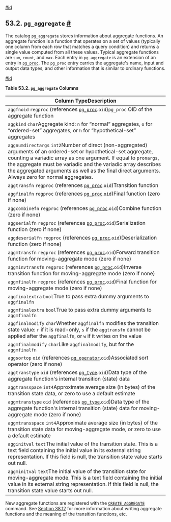 [#id](#CATALOG-PG-AGGREGATE)

## 53.2. `pg_aggregate` [#](#CATALOG-PG-AGGREGATE)



The catalog `pg_aggregate` stores information about aggregate functions. An aggregate function is a function that operates on a set of values (typically one column from each row that matches a query condition) and returns a single value computed from all these values. Typical aggregate functions are `sum`, `count`, and `max`. Each entry in `pg_aggregate` is an extension of an entry in [`pg_proc`](catalog-pg-proc). The `pg_proc` entry carries the aggregate's name, input and output data types, and other information that is similar to ordinary functions.

[#id](#id-1.10.4.4.4)

**Table 53.2. `pg_aggregate` Columns**

| Column TypeDescription                                                                                                                                                                                                                                                                                                                                      |
| ----------------------------------------------------------------------------------------------------------------------------------------------------------------------------------------------------------------------------------------------------------------------------------------------------------------------------------------------------------- |
| `aggfnoid` `regproc` (references [`pg_proc`](catalog-pg-proc).`oid`)`pg_proc` OID of the aggregate function                                                                                                                                                                                                                                            |
| `aggkind` `char`Aggregate kind: `n` for “normal” aggregates, `o` for “ordered-set” aggregates, or `h` for “hypothetical-set” aggregates                                                                                                                                                                                                                     |
| `aggnumdirectargs` `int2`Number of direct (non-aggregated) arguments of an ordered-set or hypothetical-set aggregate, counting a variadic array as one argument. If equal to `pronargs`, the aggregate must be variadic and the variadic array describes the aggregated arguments as well as the final direct arguments. Always zero for normal aggregates. |
| `aggtransfn` `regproc` (references [`pg_proc`](catalog-pg-proc).`oid`)Transition function                                                                                                                                                                                                                                                              |
| `aggfinalfn` `regproc` (references [`pg_proc`](catalog-pg-proc).`oid`)Final function (zero if none)                                                                                                                                                                                                                                                    |
| `aggcombinefn` `regproc` (references [`pg_proc`](catalog-pg-proc).`oid`)Combine function (zero if none)                                                                                                                                                                                                                                                |
| `aggserialfn` `regproc` (references [`pg_proc`](catalog-pg-proc).`oid`)Serialization function (zero if none)                                                                                                                                                                                                                                           |
| `aggdeserialfn` `regproc` (references [`pg_proc`](catalog-pg-proc).`oid`)Deserialization function (zero if none)                                                                                                                                                                                                                                       |
| `aggmtransfn` `regproc` (references [`pg_proc`](catalog-pg-proc).`oid`)Forward transition function for moving-aggregate mode (zero if none)                                                                                                                                                                                                            |
| `aggminvtransfn` `regproc` (references [`pg_proc`](catalog-pg-proc).`oid`)Inverse transition function for moving-aggregate mode (zero if none)                                                                                                                                                                                                         |
| `aggmfinalfn` `regproc` (references [`pg_proc`](catalog-pg-proc).`oid`)Final function for moving-aggregate mode (zero if none)                                                                                                                                                                                                                         |
| `aggfinalextra` `bool`True to pass extra dummy arguments to `aggfinalfn`                                                                                                                                                                                                                                                                                    |
| `aggmfinalextra` `bool`True to pass extra dummy arguments to `aggmfinalfn`                                                                                                                                                                                                                                                                                  |
| `aggfinalmodify` `char`Whether `aggfinalfn` modifies the transition state value: `r` if it is read-only, `s` if the `aggtransfn` cannot be applied after the `aggfinalfn`, or `w` if it writes on the value                                                                                                                                                 |
| `aggmfinalmodify` `char`Like `aggfinalmodify`, but for the `aggmfinalfn`                                                                                                                                                                                                                                                                                    |
| `aggsortop` `oid` (references [`pg_operator`](catalog-pg-operator).`oid`)Associated sort operator (zero if none)                                                                                                                                                                                                                                       |
| `aggtranstype` `oid` (references [`pg_type`](catalog-pg-type).`oid`)Data type of the aggregate function's internal transition (state) data                                                                                                                                                                                                             |
| `aggtransspace` `int4`Approximate average size (in bytes) of the transition state data, or zero to use a default estimate                                                                                                                                                                                                                                   |
| `aggmtranstype` `oid` (references [`pg_type`](catalog-pg-type).`oid`)Data type of the aggregate function's internal transition (state) data for moving-aggregate mode (zero if none)                                                                                                                                                                   |
| `aggmtransspace` `int4`Approximate average size (in bytes) of the transition state data for moving-aggregate mode, or zero to use a default estimate                                                                                                                                                                                                        |
| `agginitval` `text`The initial value of the transition state. This is a text field containing the initial value in its external string representation. If this field is null, the transition state value starts out null.                                                                                                                                   |
| `aggminitval` `text`The initial value of the transition state for moving-aggregate mode. This is a text field containing the initial value in its external string representation. If this field is null, the transition state value starts out null.                                                                                                        |


New aggregate functions are registered with the [`CREATE AGGREGATE`](sql-createaggregate) command. See [Section 38.12](xaggr) for more information about writing aggregate functions and the meaning of the transition functions, etc.
